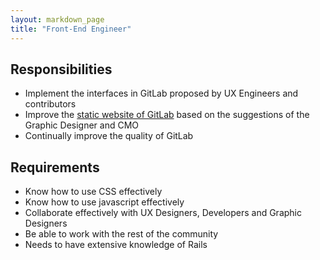 ```yaml
---
layout: markdown_page
title: "Front-End Engineer"
---
```


## Responsibilities

* Implement the interfaces in GitLab proposed by UX Engineers and contributors
* Improve the [static website of GitLab](https://about.gitlab.com/) based on the suggestions of the Graphic Designer and CMO
* Continually improve the quality of GitLab

## Requirements

* Know how to use CSS effectively
* Know how to use javascript effectively
* Collaborate effectively with UX Designers, Developers and Graphic Designers
* Be able to work with the rest of the community
* Needs to have extensive knowledge of Rails

